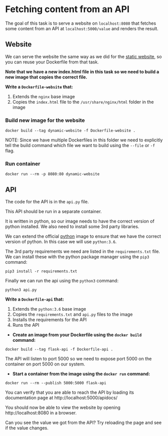 # Fetching content from an API

The goal of this task is to serve a website on `localhost:8080` that fetches some content from an API at `localhost:5000/value` and renders the result.

## Website
We can serve the website the same way as we did for the [static website](../01_static_website), so you can reuse your Dockerfile from that task.

**Note that we have a new index.html file in this task so we need to build a new image that copies the correct file.**

**Write a `Dockerfile-website` that:**
1) Extends the `nginx` base image
2) Copies the `index.html` file to the `/usr/share/nginx/html` folder in the image

### Build new image for the website
```
docker build --tag dynamic-website -f Dockerfile-website .
```

NOTE: Since we have multiple Dockerfiles in this folder we need to explicitly tell the build command which file we want to build using the `--file` or `-f` flag.

### Run container
```
docker run --rm -p 8080:80 dynamic-website
```

## API
The code for the API is in the `api.py` file.

This API should be run in a separate container.

It is written in python, so our image needs to have the correct version of python installed. We also need to install some 3rd party libraries.

We can extend the official [python](https://hub.docker.com/_/python) image to ensure that we have the correct version of python. In this case we will use `python:3.6`.

The 3rd party requirements we need are listed in the `requirements.txt` file. We can install these with the python package manager using the `pip3` command:

```
pip3 install -r requirements.txt
```

Finally we can run the api using the `python3` command:
```
python3 api.py
```

**Write a `Dockerfile-api` that:**
1) Extends the `python:3.6` base image
2) Copies the `requirements.txt` and `api.py` files to the image
3) Installs the requirements for the API
4) Runs the API

- **Create an image from your Dockerfile using the `docker build` command:**
```
docker build --tag flask-api -f Dockerfile-api .
```

The API will listen to port 5000 so we need to expose port 5000 on the container on port 5000 on our system.

- **Start a container from the image using the `docker run` command:**
```
docker run --rm --publish 5000:5000 flask-api
```

You can verify that you are able to reach the API by loading its documentation page at http://localhost:5000/apidocs/

You should now be able to view the website by opening http://localhost:8080 in a browser.

Can you see the value we got from the API? Try reloading the page and see if the value changes.
